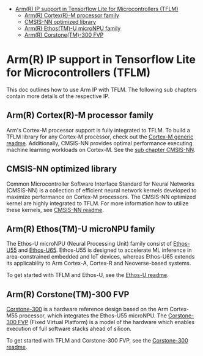 <!--ts-->
* [Arm(R) IP support in Tensorflow Lite for Microcontrollers (TFLM)](#arm-ip)
   * [Arm(R) Cortex(R)-M processor family](#cortex-m)
   * [CMSIS-NN optimized library](#cmsis-nn)
   * [Arm(R) Ethos(TM)-U microNPU family](#ethos-u)
   * [Arm(R) Corstone(TM)-300 FVP](#corstone-300)
<!--te-->

# Arm(R) IP support in Tensorflow Lite for Microcontrollers (TFLM)

This doc outlines how to use Arm IP with TFLM. The following sub chapters
contain more details of the respective IP.

## Arm(R) Cortex(R)-M processor family
Arm's Cortex-M processor support is fully integrated to TFLM. To build a TFLM
library for any Cortex-M processor, check out the [Cortex-M generic readme](https://github.com/tensorflow/tflite-micro/tree/main/tensorflow/lite/micro/cortex_m_generic/README.md).
Additionally, CMSIS-NN provides optimal performance executing machine learning
workloads on Cortex-M. See the [sub chapter CMSIS-NN](#cmsis-nn).


## CMSIS-NN optimized library
Common Microcontroller Software Interface Standard for Neural Networks
(CMSIS-NN) is a collection of efficient neural network kernels developed to
maximize performance on Cortex-M processors. The CMSIS-NN optimized kernel are
highly integrated to TFLM. For more information how to utilize these kernels,
see [CMSIS-NN readme](https://github.com/tensorflow/tflite-micro/tree/main/tensorflow/lite/micro/kernels/cmsis_nn/README.md).


## Arm(R) Ethos(TM)-U microNPU family
The Ethos-U microNPU (Neural Processing Unit) family consist of [Ethos-U55](https://www.arm.com/products/silicon-ip-cpu/ethos/ethos-u55)
and [Ethos-U65](https://www.arm.com/products/silicon-ip-cpu/ethos/ethos-u65).
Ethos-U55 is designed to accelerate ML inference in area-constrained embedded
and IoT devices, whereas Ethos-U65 extends its applicability to Arm Cortex-A,
Cortex-R and Neoverse-based systems.

To get started with TFLM and Ethos-U, see the [Ethos-U readme](https://github.com/tensorflow/tflite-micro/tree/main/tensorflow/lite/micro/kernels/ethos_u/README.md).


## Arm(R) Corstone(TM)-300 FVP
[Corstone-300](https://developer.arm.com/Processors/Corstone-300) is a hardware
reference design based on the Arm Cortex-M55 processor, which integrates the
Ethos-U55 microNPU. The [Corstone-300 FVP](https://developer.arm.com/tools-and-software/open-source-software/arm-platforms-software/arm-ecosystem-fvps)
(Fixed Virtual Platform) is a model of the hardware which enables execution of
full software stacks ahead of silicon.

To get started with TFLM and Corstone-300 FVP, see the [Corstone-300 readme](https://github.com/tensorflow/tflite-micro/tree/main/tensorflow/lite/micro/cortex_m_corstone_300/README.md).

